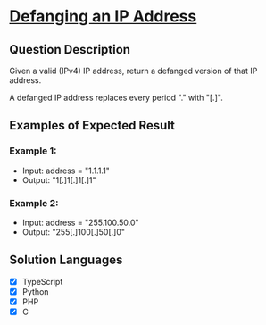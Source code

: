 # [Defanging an IP Address](https://leetcode.com/problems/defanging-an-ip-address/description/)

## Question Description

Given a valid (IPv4) IP address, return a defanged version of that IP address.

A defanged IP address replaces every period "." with "[.]".

## Examples of Expected Result

### Example 1:

- Input: address = "1.1.1.1"
- Output: "1[.]1[.]1[.]1"

### Example 2:

- Input: address = "255.100.50.0"
- Output: "255[.]100[.]50[.]0"

## Solution Languages

- [x] TypeScript
- [x] Python
- [x] PHP
- [x] C
